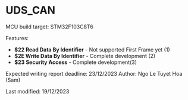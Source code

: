 # UDS_CAN

MCU build target: STM32F103C8T6

Features:
- **$22 Read Data By Identifier** - Not supported First Frame yet (1)
- **$2E Write Data By Identifier** - Complete development (2)
- **$23 Security Access** - Complete development(3)
      
Expected writing report deadline: 23/12/2023
Author: Ngo Le Tuyet Hoa (Sam)

Last modified: 19/12/2023
